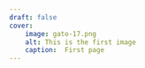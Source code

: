 ```yaml
---
draft: false
cover:
    image: gato-17.png
    alt: This is the first image
    caption:  First page
---
```

